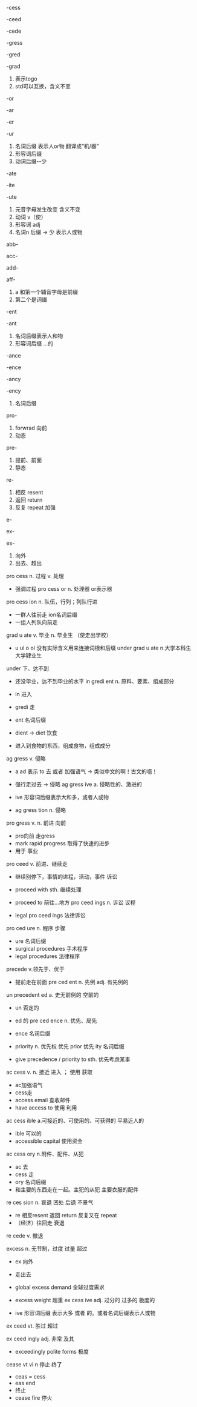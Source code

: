 -cess

-ceed

-cede

-gress

-gred

-grad

1. 表示togo
2. std可以互换，含义不变


-or

-ar

-er

-ur

1. 名词后缀 表示人or物 翻译成“机/器”
2. 形容词后缀
3. 动词后缀--少


-ate

-ite

-ute

1. 元音字母发生改变 含义不变
2. 动词 v（使）
3. 形容词 adj
4. 名词n 后缀 -> 少  表示人或物


abb-

acc-

add-

aff-

1. a 和第一个辅音字母是前缀
2. 第二个是词缀 


-ent

-ant

1. 名词后缀表示人和物
2. 形容词后缀 ...的


-ance

-ence

-ancy

-ency

1. 名词后缀


pro-

1. forwrad 向前
2. 动态


pre-

1. 提前、前面
2. 静态


re-

1. 相反 resent
2. 返回  return
3. 反复 repeat   加强


e-

ex-

es-

1. 向外
2. 出去、超出




pro cess   n. 过程   v. 处理 
- 强调过程
pro cess or   n. 处理器  or表示器

pro cess ion    n. 队伍，行列；列队行进 

- 一群人往前走 ion名词后缀
- 一组人列队向前走




grad u ate    v. 毕业 n. 毕业生  （使走出学校）

- u ul o ol  没有实际含义用来连接词根和后缀
under grad u ate  n.大学本科生  大学肄业生

under 下、达不到
- 还没毕业，达不到毕业的水平
in gredi ent    n. 原料、要素、组成部分

- in 进入
- gredi 走
- ent  名词后缀
- dient -> diet 饮食
- 进入到食物的东西，组成食物，组成成分




ag gress  v. 侵略

- a ad 表示 to 去   或者 加强语气  -> 类似中文的啊！古文的噫！
- 强行走过去 -> 侵略
ag gress ive  a. 侵略性的、激进的

- ive 形容词后缀表示大和多，或者人或物
- ag gress tion  n. 侵略





pro gress   v. n. 前进 向前

- pro向前  走gress
- mark rapid progress   取得了快速的进步
- 用于 事业


pro ceed   v. 前进、继续走

- 继续别停下，事情的进程，活动，事件 诉讼
- proceed with sth.  继续处理
- proceed to 前往...地方
pro ceed ings  n. 诉讼 议程

- legal pro ceed ings   法律诉讼




pro ced ure    n. 程序 步骤

- ure 名词后缀
- surgical procedures   手术程序
- legal procedures   法律程序


precede   v.领先于、优于

- 提前走在前面
pre ced ent   n. 先例  adj. 有先例的

un precedent ed    a. 史无前例的 空前的

- un 否定的
- ed 的
pre ced ence   n. 优先、局先

- ence  名词后缀
- priority  n. 优先权 优先  prior 优先  ity 名词后缀
- give precedence / priority to sth.  优先考虑某事




ac cess  v. n.  接近 进入 ； 使用 获取

- ac加强语气
- cess走
- access email   查收邮件
- have access to 使用 利用


ac cess ible  a.可接近的、可使用的、可获得的 平易近人的

- ible 可以的  
- accessible capital   使用资金


ac cess ory  n.附件、配件、从犯

- ac  去
- cess 走
- ory  名词后缀
- 和主要的东西走在一起。主犯的从犯 主要衣服的配件


re ces sion   n. 衰退 凹处 后退 不景气

- re  相反resent   返回 return  反复又在 repeat 
- （经济）往回走 衰退


re cede   v. 撤退


excess  n. 无节制，过度 过量 超过

- ex 向外
- 走出去
- global excess demand   全球过度需求
- excess weight  超重
ex cess ive   adj. 过分的 过多的 极度的

- ive  形容词后缀  表示大多   或者  的。或者名词后缀表示人或物


ex ceed   vt. 胜过 超过

ex ceed ingly  adj. 非常 及其 

- exceedingly polite forms  极度


cease   vt vi n  停止 终了

- ceas = cess  
- eas  end
- 终止
- cease fire  停火